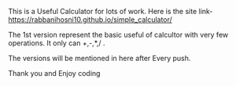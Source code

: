 This is a Useful Calculator for lots of work.
Here is the site link- 
https://rabbanihosni10.github.io/simple_calculator/

The 1st version represent the basic useful of calcultor with very few operations. It only can +,-,*,/ .

The versions will be mentioned in here after Every push.

Thank you and Enjoy coding
